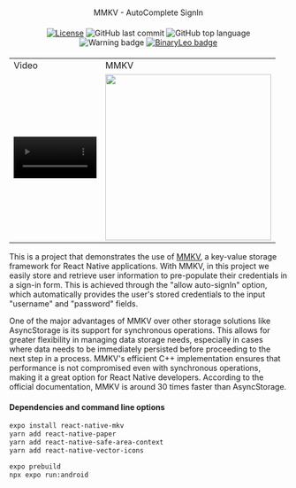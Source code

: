 <div align="center" style="margin: 20px; text-align: center">

MMKV - AutoComplete SignIn

</div>

<div align="center" style="margin: 20px; text-align: center">



[![License](https://img.shields.io/badge/license-MIT-blue?style=flat-square)](https://github.com/BinaryLeo/react_native_mmkv_app/blob/main/LICENSE)
![GitHub last commit](https://img.shields.io/github/last-commit/BinaryLeo/react_native_mmkv_app?style=flat-square)
![GitHub top language](https://img.shields.io/github/languages/top/BinaryLeo/react_native_mmkv_app?style=flat-square)
![Warning badge](https://img.shields.io/badge/we%27re%20working%20here-wait-red?style=flat-square&logo=warning)
[![BinaryLeo badge](https://img.shields.io/badge/A%20project%20by%20BinaryLeo-2A2D34?style=flat-square&logo=Font-Awesome)](https://github.com/BinaryLeo)



</div>

<table>
  <tr>
    <td>Video</td>
    <td>MMKV</td>
  
  </tr>
  <tr>
   <td><video src='https://user-images.githubusercontent.com/72607039/234549107-e7d651ce-0220-4500-bb28-beb93d7de073.mp4' width=150/></td>
    <td><img src="https://user-images.githubusercontent.com/72607039/234550235-e5f7fed8-2737-4e45-9c3c-65bf8e30a832.png" width=300></td>
    
    




  </tr>
</table>


This is a project that demonstrates the use of [MMKV](https://github.com/mrousavy/react-native-mmkv), a key-value storage framework for React Native applications. With MMKV, in this project we easily store and retrieve user information to  pre-populate their credentials in a sign-in form. This is achieved through the "allow auto-signIn" option, which automatically provides the user's stored credentials to the input  "username" and "password" fields.

One of the major advantages of MMKV over other storage solutions like AsyncStorage is its support for synchronous operations. This allows for greater flexibility in managing data storage needs, especially in cases where data needs to be immediately persisted before proceeding to the next step in a process. MMKV's efficient C++ implementation ensures that performance is not compromised even with synchronous operations, making it a great option for React Native developers. According to the official documentation, MMKV is around 30 times faster than AsyncStorage.
#### Dependencies and command line options

```bash
expo install react-native-mkv
yarn add react-native-paper
yarn add react-native-safe-area-context
yarn add react-native-vector-icons
```

```bash
expo prebuild
npx expo run:android
```
